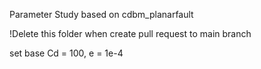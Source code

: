 Parameter Study based on cdbm_planarfault

!Delete this folder when create pull request to main branch

set base Cd = 100, e = 1e-4